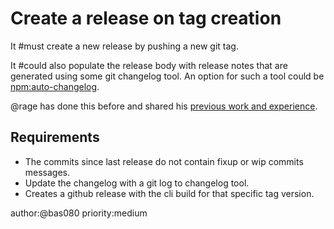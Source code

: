 # Create a release on tag creation

It #must create a new release by pushing a new git tag.

It #could also populate the release body with release notes that are generated
using some git changelog tool. An option for such a tool could be
[npm:auto-changelog][2].

@rage has done this before and shared his [previous work and experience][1].

## Requirements

- The commits since last release do not contain fixup or wip commits messages.
- Update the changelog with a git log to changelog tool.
- Creates a github release with the cli build for that specific tag version.

author:@bas080
priority:medium

[1]: https://github.com/Siemplexus/DBIx-Class-Storage-DBI-MariaDB/blob/main/.github/workflows/release.yml
[2]: https://www.npmjs.com/package/auto-changelog

